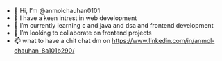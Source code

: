 - 👋 Hi, I’m @anmolchauhan0101
- 👀 I have a keen intrest in web development
- 🌱 I’m currently learning c and java and dsa and frontend development
- 💞️ I’m looking to collaborate on frontend projects
- 📫 wnat to have a chit chat dm on https://www.linkedin.com/in/anmol-chauhan-8a101b290/


<!---
anmolchauhan0101/anmolchauhan0101 is a passionate coder and had a keen intrest in full stack development and is aspiring developer persuing his becholers degree from dit university.
--->
